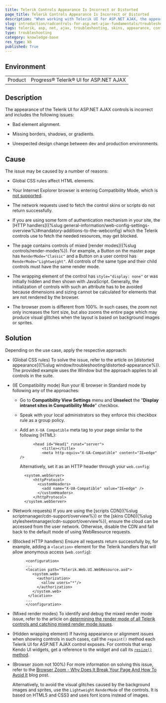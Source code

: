 ```yaml
---
title: Telerik Controls Appearance Is Incorrect or Distorted
page_title: Telerik Controls Appearance Is Incorrect or Distorted
description: "When working with Telerik UI for ASP.NET AJAX, the appearance of the Telerik controls is incorrect or distorted."
slug: introduction/radcontrols-for-asp.net-ajax-fundamentals/troubleshooting/skins-troubleshooting
tags: telerik, asp, net, ajax, troubleshooting, skins, appearance, controls, distorted, incorrect
type: troubleshooting
category: knowledge-base
res_type: kb
published: True
---
```


## Environment

<table>
	<tbody>
		<tr>
			<td>Product</td>
			<td>Progress® Telerik® UI for ASP.NET AJAX</td>
		</tr>
	</tbody>
</table>

## Description

The appearance of the Telerik UI for ASP.NET AJAX controls is incorrect and includes the following issues:

* Bad element alignment.

* Missing borders, shadows, or gradients.

* Unexpected design change between dev and production environments.

## Cause

The issue may be caused by a number of reasons:

* Global CSS rules affect HTML elements.

* Your Internet Explorer browser is entering Compatibility Mode, which is [not supported](https://www.telerik.com/aspnet-ajax/tech-sheets/browser-support).

* The network requests used to fetch the control skins or scripts do not return successfully.

* If you are using some form of authentication mechanism in your site, the [HTTP handlers]({%slug general-information/web-config-settings-overview%}#mandatory-additions-to-the-webconfig) which the Telerik controls use to fetch the needed resources, may get blocked.

* The page contains controls of mixed [render modes]({%slug controls/render-modes%}). For example, a Button on the master page has `RenderMode="Classic"` and a Button on a user control has `RenderMode="Lightweight"`. All controls of the same type and their child controls must have the same render mode.

* The wrapping element of the control has `style="display: none"` or was initially hidden and then shown with JavaScript. Generally, the initialization of controls with such an attribute has to be avoided because dimensions and sizing cannot be calculated for elements that are not rendered by the browser.

* The browser zoom is different from 100%. In such cases, the zoom not only increases the font size, but also zooms the entire page which may produce visual glitches when the layout is based on background images or sprites.

## Solution

Depending on the use case, apply the respective approach:

* (Global CSS rules) To solve the issue, refer to the article on [distorted appearance]({%slug window/troubleshooting/distorted-appearance%}). The provided example uses the Window but the approach applies to all controls in the suite.

* (IE Compatibility mode) Run your IE browser in Standard mode by following any of the approaches:

	* Go to **Compatibility View Settings** menu and **Unselect** the "**Display intranet sites in Compatibility Mode**" checkbox.

	* Speak with your local administrators so they enforce this checkbox rule as a group policy.

	* Add an `X-UA Compatible` meta tag to your page similar to the following (HTML):

				<head id="Head1" runat="server">
					<title></title>
					<meta http-equiv="X-UA-Compatible" content="IE=edge" />

		Alternatively, set it as an HTTP header through your `web.config`:

			<system.webServer>
			    <httpProtocol>
			      <customHeaders>
			        <add name="X-UA-Compatible" value="IE=edge" />
			      </customHeaders>
			    </httpProtocol>
			</system.webServer>

* (Network requests) If you are using the [scripts CDN]({%slug scriptmanager/cdn-support/overview%}) or the [skins CDN]({%slug stylesheetmanager/cdn-support/overview%}), ensure the cloud can be accessed from the user network. Otherwise, disable the CDN and fall back to the default mode of using WebResource requests.

* (Blocked HTTP handlers) Ensure all requests return successfully by, for example, adding a `<location>` element for the Telerik handlers that will allow anonymous access (`web.config`):

			<configuration>
			...
			<location path="Telerik.Web.UI.WebResource.axd">
			   <system.web>
			     <authorization>
			       <allow users="*"/>
			     </authorization>
			   </system.web>
			 </location>
			...
			</configuration>

* (Mixed render modes) To identify and debug the mixed render mode issue, refer to the article on [determining the render mode of all Telerik controls and catching mixed render mode issues](https://docs.telerik.com/devtools/aspnet-ajax/knowledge-base/common-determine-mixed-render-mode).

* (Hidden wrapping element) If having appearance or alignment issues when showing controls in such cases, call the `repaint()` method each Telerik UI for ASP.NET AJAX control exposes. For controls that wrap Kendo UI widgets, get a reference to the widget and call its [`resize()` method](https://docs.telerik.com/kendo-ui/api/javascript/ui/widget#methods-resize).

* (Browser zoom not 100%) For more information on solving this issue, refer to the [Browser Zoom - Why Does It Break Your Page And How To Avoid It](https://www.telerik.com/blogs/browser-zoom---why-does-it-break-your-page-and-how-to-avoid-it) blog post.

	Alternatively, to avoid the visual glitches caused by the background images and sprites, use the `Lightweight` `RenderMode` of the controls. It is based on HTML5 and CSS3 and uses font icons instead of images.
